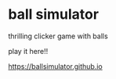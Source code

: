 # ball simulator

thrilling clicker game with balls

play it here!!

https://ballsimulator.github.io
